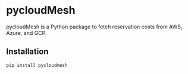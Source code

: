# pycloudMesh

pycloudMesh is a Python package to fetch reservation costs from AWS, Azure, and GCP.

## Installation
```bash
pip install pycloudmesh

